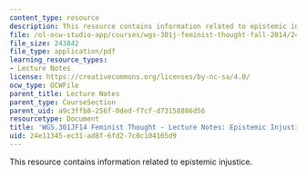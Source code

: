 ```yaml
---
content_type: resource
description: This resource contains information related to epistemic injustice.
file: /ol-ocw-studio-app/courses/wgs-301j-feminist-thought-fall-2014/24e11345ec31ad8f6fd27c0c104165d9_MITWGS_301JF14_Sess26.pdf
file_size: 243842
file_type: application/pdf
learning_resource_types:
- Lecture Notes
license: https://creativecommons.org/licenses/by-nc-sa/4.0/
ocw_type: OCWFile
parent_title: Lecture Notes
parent_type: CourseSection
parent_uid: a9c3ffb8-256f-0ded-f7cf-d73158886d56
resourcetype: Document
title: 'WGS.301JF14 Feminist Thought - Lecture Notes: Epistemic Injustice'
uid: 24e11345-ec31-ad8f-6fd2-7c0c104165d9
---
```

This resource contains information related to epistemic injustice.